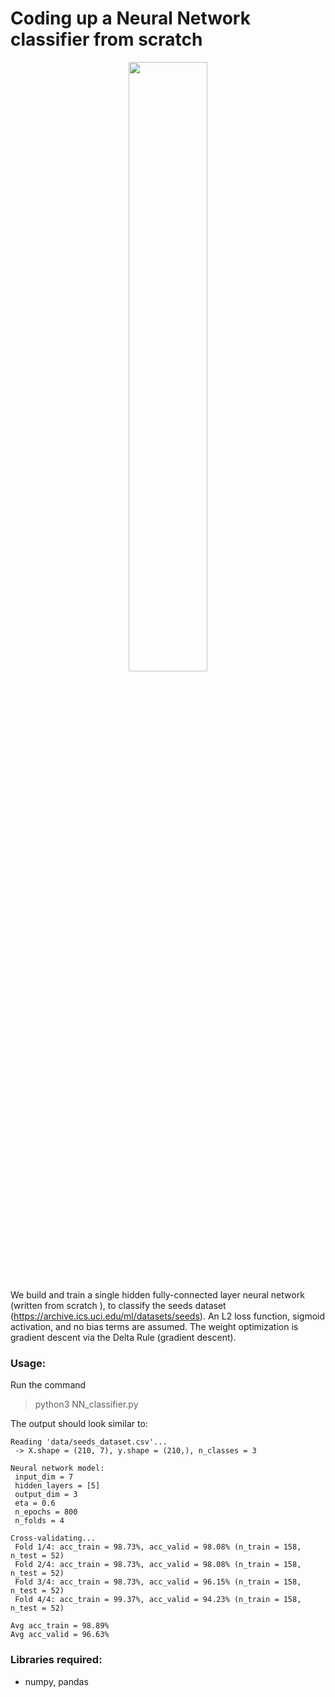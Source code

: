 # Coding up a Neural Network classifier from scratch

<p align="center">
<img src="https://github.com/ankonzoid/NN-from-scratch/blob/master/images/NN.png" width="50%">
</p>
 
We build and train a single hidden fully-connected layer neural network (written from scratch ), to classify the seeds dataset (https://archive.ics.uci.edu/ml/datasets/seeds). An L2 loss function, sigmoid activation, and no bias terms are assumed. The weight optimization is gradient descent via the Delta Rule (gradient descent).

### Usage:

Run the command

> python3 NN_classifier.py

The output should look similar to:

```
Reading 'data/seeds_dataset.csv'...
 -> X.shape = (210, 7), y.shape = (210,), n_classes = 3

Neural network model:
 input_dim = 7
 hidden_layers = [5]
 output_dim = 3
 eta = 0.6
 n_epochs = 800
 n_folds = 4

Cross-validating...
 Fold 1/4: acc_train = 98.73%, acc_valid = 98.08% (n_train = 158, n_test = 52)
 Fold 2/4: acc_train = 98.73%, acc_valid = 98.08% (n_train = 158, n_test = 52)
 Fold 3/4: acc_train = 98.73%, acc_valid = 96.15% (n_train = 158, n_test = 52)
 Fold 4/4: acc_train = 99.37%, acc_valid = 94.23% (n_train = 158, n_test = 52)

Avg acc_train = 98.89%
Avg acc_valid = 96.63%
```

### Libraries required:

* numpy, pandas